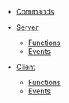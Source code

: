 <!-- docs/_sidebar.md -->

- [Commands]()
- [Server](./server/index)
  - [Functions]()
  - [Events]()

- [Client](./server/index)
  - [Functions]()
  - [Events]()
